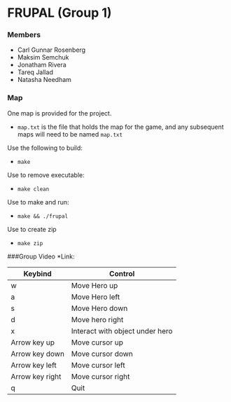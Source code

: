 # FRUPAL (Group 1)

### Members
- Carl Gunnar Rosenberg
- Maksim Semchuk
- Jonatham Rivera
- Tareq Jallad
- Natasha Needham
      
### Map
One map is provided for the project. 
* `map.txt` is the file that holds the map for the game, and any subsequent maps will need to be named `map.txt`

Use the following to build:

* `make`

Use to remove executable:

* `make clean`

Use to make and run:

* `make && ./frupal`

Use to create zip

* `make zip`

###Group Video
*Link: 

Keybind         | Control
----------------|--------
w               | Move Hero up
a               | Move Hero left
s               | Move Hero down
d               | Move hero right
x               | Interact with object under hero
Arrow key up    | Move cursor up
Arrow key down  | Move cursor down
Arrow key left  | Move cursor left
Arrow key right | Move cursor right
q               | Quit
